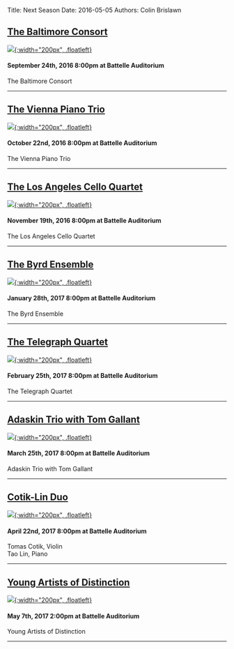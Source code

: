 Title: Next Season 
Date: 2016-05-05
Authors: Colin Brislawn
<!--
Template: article_list
Status: hidden
-->

## [The Baltimore Consort]({filename}/2016-2017/BaltimoreConsort.md)

[![ ]({filename}/images/2016-2017/StephenBeus200.jpg){:width="200px", .floatleft}]({filename}/2016-2017/BaltimoreConsort.md)
#### September 24th, 2016 8:00pm at Battelle Auditorium
The Baltimore Consort

---

## [The Vienna Piano Trio]({filename}/2016-2017/ViennaPianoTrio.md)

[![ ]({filename}/images/2016-2017/StephenBeus200.jpg){:width="200px", .floatleft}]({filename}/2016-2017/ViennaPianoTrio.md)
#### October 22nd, 2016 8:00pm at Battelle Auditorium
The Vienna Piano Trio

---

## [The Los Angeles Cello Quartet]({filename}/2016-2017/LosAngelesCelloQuartet.md)

[![ ]({filename}/images/2016-2017/StephenBeus200.jpg){:width="200px", .floatleft}]({filename}/2016-2017/LosAngelesCelloQuartet.md)
#### November 19th, 2016 8:00pm at Battelle Auditorium
The Los Angeles Cello Quartet

---

## [The Byrd Ensemble]({filename}/2016-2017/ByrdEnsemble.md)

[![ ]({filename}/images/2016-2017/StephenBeus200.jpg){:width="200px", .floatleft}]({filename}/2016-2017/ByrdEnsemble.md)
#### January 28th, 2017 8:00pm at Battelle Auditorium
The Byrd Ensemble

---

## [The Telegraph Quartet]({filename}/2016-2017/TelegraphQuartet.md)

[![ ]({filename}/images/2016-2017/StephenBeus200.jpg){:width="200px", .floatleft}]({filename}/2016-2017/TelegraphQuartet.md)
#### February 25th, 2017 8:00pm at Battelle Auditorium
The Telegraph Quartet

---

## [Adaskin Trio with Tom Gallant]({filename}/2016-2017/AdaskinTrio.md)

[![ ]({filename}/images/2016-2017/StephenBeus200.jpg){:width="200px", .floatleft}]({filename}/2016-2017/AdaskinTrio.md)
#### March 25th, 2017 8:00pm at Battelle Auditorium
Adaskin Trio with Tom Gallant

---

## [Cotik-Lin Duo]({filename}/2016-2017/Cotik-Lin.md)

[![ ]({filename}/images/2016-2017/StephenBeus200.jpg){:width="200px", .floatleft}]({filename}/2016-2017/Cotik-Lin.md)
#### April 22nd, 2017 8:00pm at Battelle Auditorium
Tomas Cotik, Violin <br>
Tao Lin, Piano

---

## [Young Artists of Distinction]({filename}/2016-2017/YoungArtists.md)

[![ ]({filename}/images/2016-2017/StephenBeus200.jpg){:width="200px", .floatleft}]({filename}/2016-2017/YoungArtists.md)
#### May 7th, 2017 2:00pm at Battelle Auditorium
Young Artists of Distinction

---

